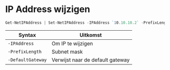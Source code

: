# IP Address wijzigen

```powershell
Get-NetIPAddress | Set-NetIPAddress -IPAddress `10.10.10.2` -PrefixLength 24 DefaultGateway 10.10.10.1
```

| Syntax | Uitkomst |
| --- | --- |
| `-IPAddress` | Om IP te wijzigen |
| `-PrefixLength` | Subnet mask |
| `-DefaultGateway` | Verwijst naar de default gateway |

